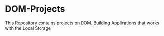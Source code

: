 # DOM-Projects
This Repository contains projects on DOM. 
Building Applications that works with the Local Storage
